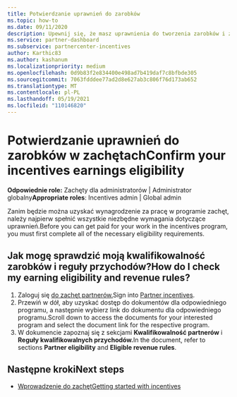 ```yaml
---
title: Potwierdzanie uprawnień do zarobków
ms.topic: how-to
ms.date: 09/11/2020
description: Upewnij się, że masz uprawnienia do tworzenia zarobków i zarobków w programie zachęt. Sprawdź uprawnienia do zarobków i reguły przychodów w Partner Center.
ms.service: partner-dashboard
ms.subservice: partnercenter-incentives
author: Karthic83
ms.author: kashanum
ms.localizationpriority: medium
ms.openlocfilehash: 0d9b83f2e834400e498ad7b419daf7c8bfbde305
ms.sourcegitcommit: 7063fdddee77ad2d8e627ab3c806f76d173ab652
ms.translationtype: MT
ms.contentlocale: pl-PL
ms.lasthandoff: 05/19/2021
ms.locfileid: "110146820"
---
```

# <a name="confirm-your-incentives-earnings-eligibility"></a><span data-ttu-id="fee38-104">Potwierdzanie uprawnień do zarobków w zachętach</span><span class="sxs-lookup"><span data-stu-id="fee38-104">Confirm your incentives earnings eligibility</span></span>

<span data-ttu-id="fee38-105">**Odpowiednie role:** Zachęty dla administratorów | Administrator globalny</span><span class="sxs-lookup"><span data-stu-id="fee38-105">**Appropriate roles**: Incentives admin | Global admin</span></span>

<span data-ttu-id="fee38-106">Zanim będzie można uzyskać wynagrodzenie za pracę w programie zachęt, należy najpierw spełnić wszystkie niezbędne wymagania dotyczące uprawnień.</span><span class="sxs-lookup"><span data-stu-id="fee38-106">Before you can get paid for your work in the incentives program, you must first complete all of the necessary eligibility requirements.</span></span>

## <a name="how-do-i-check-my-earning-eligibility-and-revenue-rules"></a><span data-ttu-id="fee38-107">Jak mogę sprawdzić moją kwalifikowalność zarobków i reguły przychodów?</span><span class="sxs-lookup"><span data-stu-id="fee38-107">How do I check my earning eligibility and revenue rules?</span></span>

1. <span data-ttu-id="fee38-108">Zaloguj się [do zachęt partnerów.](https://partner.microsoft.com/membership/partner-incentives)</span><span class="sxs-lookup"><span data-stu-id="fee38-108">Sign into [Partner incentives](https://partner.microsoft.com/membership/partner-incentives).</span></span>
2. <span data-ttu-id="fee38-109">Przewiń w dół, aby uzyskać dostęp do dokumentów dla odpowiedniego programu, a następnie wybierz link do dokumentu dla odpowiedniego programu.</span><span class="sxs-lookup"><span data-stu-id="fee38-109">Scroll down to access the documents for your interested program and select the document link for the respective program.</span></span>
3. <span data-ttu-id="fee38-110">W dokumencie zapoznaj się z sekcjami **Kwalifikowalność partnerów** i **Reguły kwalifikowalnych przychodów.**</span><span class="sxs-lookup"><span data-stu-id="fee38-110">In the document, refer to sections **Partner eligibility** and **Eligible revenue rules**.</span></span>

## <a name="next-steps"></a><span data-ttu-id="fee38-111">Następne kroki</span><span class="sxs-lookup"><span data-stu-id="fee38-111">Next steps</span></span>

- [<span data-ttu-id="fee38-112">Wprowadzenie do zachęt</span><span class="sxs-lookup"><span data-stu-id="fee38-112">Getting started with incentives</span></span>](incentives-get-started-intro.md)
